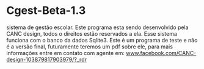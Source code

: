 # Cgest-Beta-1.3
 sistema de gestão escolar.
 Este programa esta sendo desenvolvido pela CANC design, 
 todos o direitos estão reservados a ela.
 Esse sistema funciona com o banco da dados Sqlite3.
 Este é um programa de teste e não é a versão final,
 futuramente teremos um pdf sobre ele,
 para mais informações entre em contato com agente em:
 www.facebook.com/CANC-design-103879817903979/?_rdr

